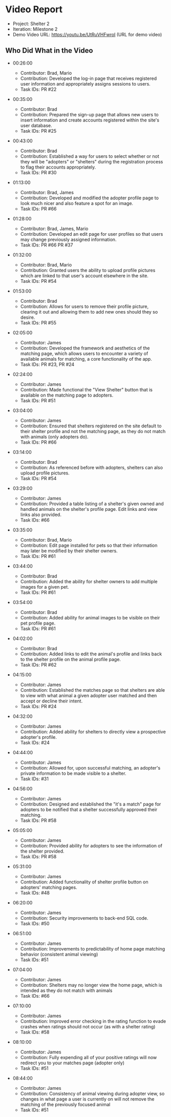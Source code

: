 # Video Report

- Project: Shelter 2
- Iteration: Milestone 2
- Demo Video URL: <https://youtu.be/UtRuVHFwroI> (URL for demo video)

## Who Did What in the Video

- 00:26:00
  - Contributor: Brad, Mario
  - Contribution: Developed the log-in page that receives registered user information and appropriately assigns sessions to users.
  - Task IDs: PR #22

- 00:35:00
  - Contributor: Brad
  - Contribution: Prepared the sign-up page that allows new users to insert information and create accounts registered within the site's user database.
  - Task IDs: PR #25

- 00:43:00
  - Contributor: Brad
  - Contribution: Established a way for users to select whether or not they will be "adopters" or "shelters" during the registration process to flag their accounts appropriately.
  - Task IDs: PR #30

- 01:13:00
  - Contributor: Brad, James
  - Contribution: Developed and modified the adopter profile page to look much nicer and also feature a spot for an image.
  - Task IDs: PR #66

- 01:28:00
  - Contributor: Brad, James, Mario
  - Contribution: Developed an edit page for user profiles so that users may change previously assigned information.
  - Task IDs: PR #66 PR #37

- 01:32:00
  - Contributor: Brad, Mario
  - Contribution: Granted users the ability to upload profile pictures which are linked to that user's account elsewhere in the site.
  - Task IDs: PR #54

- 01:53:00
  - Contributor: Brad
  - Contribution: Allows for users to remove their profile picture, clearing it out and allowing them to add new ones should they so desire.
  - Task IDs: PR #55

- 02:05:00
  - Contributor: James
  - Contribution: Developed the framework and aesthetics of the matching page, which allows users to encounter a variety of available animals for matching, a core functionality of the app.
  - Task IDs: PR #23, PR #24

- 02:24:00
  - Contributor: James
  - Contribution: Made functional the "View Shelter" button that is available on the matching page to adopters.
  - Task IDs: PR #51

- 03:04:00
  - Contributor: James
  - Contribution: Ensured that shelters registered on the site default to their shelter profile and not the matching page, as they do not match with animals (only adopters do).
  - Task IDs: PR #66

- 03:14:00
  - Contributor: Brad
  - Contribution: As referenced before with adopters, shelters can also upload profile pictures.
  - Task IDs: PR #54

- 03:29:00
  - Contributor: James
  - Contribution: Provided a table listing of a shelter's given owned and handled animals on the shelter's profile page. Edit links and view links also provided.
  - Task IDs: #66

- 03:35:00
  - Contributor: Brad, Mario
  - Contribution: Edit page installed for pets so that their information may later be modified by their shelter owners.
  - Task IDs: PR #61

- 03:44:00
  - Contributor: Brad
  - Contribution: Added the ability for shelter owners to add multiple images for a given pet.
  - Task IDs: PR #61

- 03:54:00
  - Contributor: Brad
  - Contribution: Added ability for animal images to be visible on their pet profile page.
  - Task IDs: PR #61

- 04:02:00
  - Contributor: Brad
  - Contribution: Added links to edit the animal's profile and links back to the shelter profile on the animal profile page.
  - Task IDs: PR #62

- 04:15:00
  - Contributor: James
  - Contribution: Established the matches page so that shelters are able to view with what animal a given adopter user matched and then accept or decline their intent.
  - Task IDs: PR #24

- 04:32:00
  - Contributor: James
  - Contribution: Added ability for shelters to directly view a prospective adopter's profile.
  - Task IDs: #24

- 04:44:00
  - Contributor: James
  - Contribution: Allowed for, upon successful matching, an adopter's private information to be made visible to a shelter.
  - Task IDs: #31

- 04:56:00
  - Contributor: James
  - Contribution: Designed and established the "it's a match" page for adopters to be notified that a shelter successfully approved their matching.
  - Task IDs: PR #58

- 05:05:00
  - Contributor: James
  - Contribution: Provided ability for adopters to see the information of the shelter provided.
  - Task IDs: PR #58

- 05:31:00
  - Contributor: James
  - Contribution: Added functionality of shelter profile button on adopters' matching pages.
  - Task IDs: #48

- 06:20:00
  - Contributor: James
  - Contribution: Security improvements to back-end SQL code.
  - Task IDs: #50

- 06:51:00
  - Contributor: James
  - Contribution: Improvements to predictability of home page matching behavior (consistent animal viewing)
  - Task IDs: #51

- 07:04:00
  - Contributor: James
  - Contribution: Shelters may no longer view the home page, which is intended as they do not match with animals
  - Task IDs: #66

- 07:10:00
  - Contributor: James
  - Contribution: Improved error checking in the rating function to evade crashes when ratings should not occur (as with a shelter rating)
  - Task IDs: #58

- 08:10:00
  - Contributor: James
  - Contribution: Fully expending all of your positive ratings will now redirect you to your matches page (adopter only)
  - Task IDs: #51

- 08:44:00
  - Contributor: James
  - Contribution: Consistency of animal viewing during adopter view, so changes in what page a user is currently on will not remove the matching of the previously focused animal
  - Task IDs: #51
